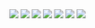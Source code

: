 <div>  
  <img src="https://img.shields.io/badge/vue.js-4FC08D?style=for-the-badge&logo=vue.js&logoColor=white&style=plastic">
  <img src="https://img.shields.io/badge/html5-E34F26?style=for-the-badge&logo=html5&logoColor=white&style=plastic"> 
  <img src="https://img.shields.io/badge/css-1572B6?style=for-the-badge&logo=css3&logoColor=white&style=plastic"> 
  <img src="https://img.shields.io/badge/javascript-F7DF1E?style=for-the-badge&logo=javascript&logoColor=black&style=plastic">
  <img src="https://img.shields.io/badge/springboot-6DB33F?style=for-the-badge&logo=springboot&logoColor=white&style=plastic"> 
  <img src="https://img.shields.io/badge/java-007396?style=for-the-badge&logo=java&logoColor=white&style=plastic"> 
  <img src="https://img.shields.io/badge/mysql-4479A1?style=for-the-badge&logo=mysql&logoColor=white&style=plastic"> 
</div>
